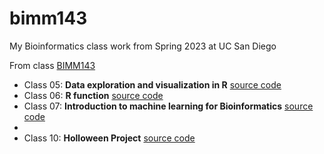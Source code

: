 # bimm143
My Bioinformatics class work from Spring 2023 at UC San Diego

From class [BIMM143](https://bioboot.github.io/bimm143_S23/)

- Class 05: **Data exploration and visualization in R** [source code](https://github.com/LeoMeow123/bimm143/blob/main/class05/class05.Rmd)
- Class 06: **R function** [source code](https://github.com/LeoMeow123/bimm143/blob/main/Class06/Class06.qmd)
- Class 07: **Introduction to machine learning for Bioinformatics** [source code](https://github.com/LeoMeow123/bimm143/blob/main/Class07/Class07.qmd)
- 
- Class 10: **Holloween Project** [source code](https://github.com/LeoMeow123/bimm143/blob/main/Class10%3A%20Holloween%20Candy/Class10.qmd)
